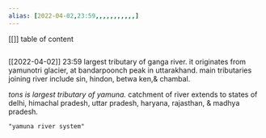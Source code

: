 ```yaml
---
alias: [2022-04-02,23:59,,,,,,,,,,,]
---
```

[[]]
table of content
```toc
```

[[2022-04-02]] 23:59
largest tributary of ganga river.
it originates from yamunotri glacier, at bandarpoonch peak in uttarakhand.
main tributaries joining river include
sin,
hindon,
betwa ken,&
chambal.

*tons is largest tributary of yamuna.*
catchment of river extends to states of delhi, himachal pradesh, uttar pradesh, haryana, rajasthan, & madhya pradesh.
```query
"yamuna river system"
```
